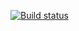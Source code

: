 [![Build status](https://ci.appveyor.com/api/projects/status/2hqqpfaqa5a5qlcd?svg=true)](https://ci.appveyor.com/project/timoninae079/rest)
